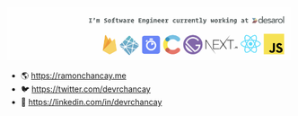 ![Software developer](https://raw.githubusercontent.com/devrchancay/devrchancay/master/dev-banner.png)


- 🌎 https://ramonchancay.me
- 🐦 https://twitter.com/devrchancay
- 👔 https://linkedin.com/in/devrchancay


